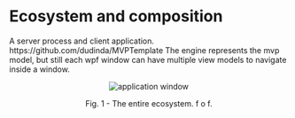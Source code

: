 # Ecosystem and composition
<p>A server process and client application. https://github.com/dudinda/MVPTemplate The engine represents the mvp model, but still each wpf window can have multiple view models to navigate inside a window.</p>
<p align="center">
    <img src="https://i.imgur.com/meb3QZH.png" alt="application window">
     <p align="center">Fig. 1 - The entire ecosystem. f o f.</p>
</p>
